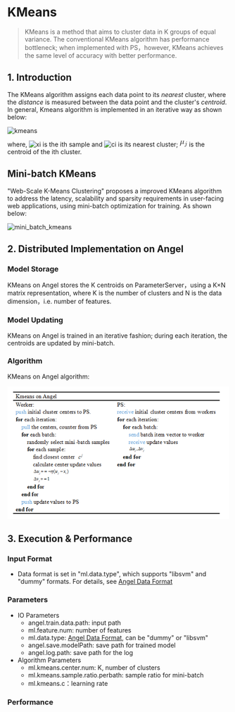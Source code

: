# KMeans

> KMeans is a method that aims to cluster data in K groups of equal variance. The conventional KMeans algorithm has performance bottleneck; when implemented with PS，however, KMeans achieves the same level of accuracy with better performance.

## 1. Introduction 

The KMeans algorithm assigns each data point to its *nearest* cluster, where the *distance* is measured between the data point and the cluster's *centroid*. In general, Kmeans algorithm is implemented in an iterative way as shown below:  

![kmeans](../img/kmeans.png)   

where, ![xi](../img/xi.png) is the ith sample and ![ci](../img/ci.png) is its nearest cluster; ![miu_j](../img/miu_j.png) is the centroid of the ith cluster. 


## Mini-batch KMeans
"Web-Scale K-Means Clustering" proposes a improved KMeans algorithm to address the latency, scalability and sparsity requirements in user-facing web applications, using mini-batch optimization for training. As shown below:

![mini_batch_kmeans](../img/mini_batch_kmeans.png)


## 2. Distributed Implementation on Angel

### Model Storage
KMeans on Angel stores the K centroids on ParameterServer，using a K×N matrix representation, where K is the number of clusters and N is the data dimension，i.e. number of features. 

### Model Updating
KMeans on Angel is trained in an iterative fashion; during each iteration, the centroids are updated by mini-batch. 

### Algorithm
KMeans on Angel algorithm:
 
![KMeans_on_Angel](../img/KMeans_on_Angel.png)  


## 3. Execution & Performance

### Input Format

* Data format is set in "ml.data.type", which supports "libsvm" and "dummy" formats. For details, see [Angel Data Format](data_format_en.md)

### Parameters
* IO Parameters
  * angel.train.data.path: input path
  * ml.feature.num: number of features
  * ml.data.type: [Angel Data Format](data_format_en.md), can be "dummy" or "libsvm"
  * angel.save.modelPath: save path for trained model
  * angel.log.path: save path for the log
* Algorithm Parameters
  * ml.kmeans.center.num: K, number of clusters
  * ml.kmeans.sample.ratio.perbath: sample ratio for mini-batch
  * ml.kmeans.c：learning rate

### Performance
